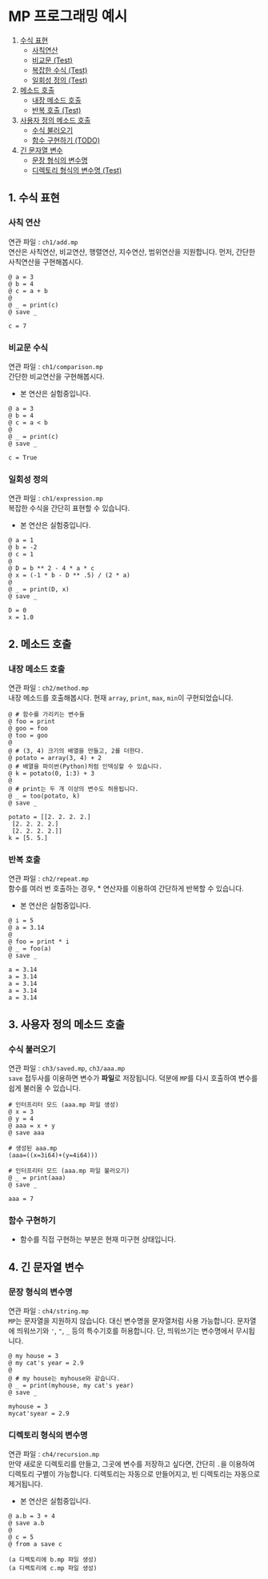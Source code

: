 # MP 프로그래밍 예시
1. [수식 표현](#ch1-1)
    - [사칙연산](#ch1-1)
    - [비교문 (Test)](#ch1-2)
    - [복잡한 수식 (Test)](#ch1-3)
    - [일회성 정의 (Test)](#ch1-4)
2. [메소드 호출](#ch2-1)
    - [내장 메소드 호출](#ch2-1)
    - [반복 호출 (Test)](#ch2-2)
3. [사용자 정의 메소드 호출](#ch3-1)
    - [수식 불러오기](#ch3-1)
    - [함수 구현하기 (TODO)](#ch3-2)
4. [긴 문자열 변수](#ch4-1)
    - [문장 형식의 변수명](#ch4-1)
    - [디렉토리 형식의 변수명 (Test)](#ch4-2)

## 1. 수식 표현
<a name="ch1-1"></a>
### 사칙 연산
연관 파일 : `ch1/add.mp`\
연산은 사칙연산, 비교연산, 행렬연산, 지수연산, 범위연산을 지원합니다.
먼저, 간단한 사칙연산을 구현해봅시다.
```
@ a = 3
@ b = 4
@ c = a + b
@ 
@ _ = print(c)
@ save _

c = 7
```
<a name="ch1-2"></a>
### 비교문 수식
연관 파일 : `ch1/comparison.mp`\
간단한 비교연산을 구현해봅시다.
* 본 연산은 실험중입니다.
```
@ a = 3
@ b = 4
@ c = a < b
@ 
@ _ = print(c)
@ save _

c = True
```
<a name="ch1-3"></a>
### 일회성 정의
연관 파일 : `ch1/expression.mp`\
복잡한 수식을 간단히 표현할 수 있습니다.
* 본 연산은 실험중입니다.
```
@ a = 1
@ b = -2
@ c = 1
@ 
@ D = b ** 2 - 4 * a * c
@ x = (-1 * b - D ** .5) / (2 * a)
@ 
@ _ = print(D, x)
@ save _

D = 0
x = 1.0
```
## 2. 메소드 호출
<a name="ch2-1"></a>
### 내장 메소드 호출
연관 파일 : `ch2/method.mp`\
내장 메소드를 호출해봅시다. 현재 `array`, `print`, `max`, `min`이 구현되었습니다.
```
@ # 함수를 가리키는 변수들
@ foo = print
@ goo = foo
@ too = goo
@ 
@ # (3, 4) 크기의 배열을 만들고, 2를 더한다.
@ potato = array(3, 4) + 2
@ # 배열을 파이썬(Python)처럼 인덱싱할 수 있습니다.
@ k = potato(0, 1:3) + 3
@ 
@ # print는 두 개 이상의 변수도 허용됩니다.
@ _ = too(potato, k)
@ save _

potato = [[2. 2. 2. 2.]
 [2. 2. 2. 2.]
 [2. 2. 2. 2.]]
k = [5. 5.]
```
<a name="ch2-2"></a>
### 반복 호출
연관 파일 : `ch2/repeat.mp`\
함수를 여러 번 호출하는 경우, * 연산자를 이용하여 간단하게 반복할 수 있습니다.
* 본 연산은 실험중입니다.
```
@ i = 5
@ a = 3.14
@ 
@ foo = print * i
@ _ = foo(a)
@ save _

a = 3.14
a = 3.14
a = 3.14
a = 3.14
a = 3.14
```
## 3. 사용자 정의 메소드 호출
<a name="ch3-1"></a>
### 수식 불러오기
연관 파일 : `ch3/saved.mp`, `ch3/aaa.mp`\
`save` 접두사를 이용하면 변수가 **파일**로 저장됩니다.
덕분에 `MP`를 다시 호출하여 변수를 쉽게 불러올 수 있습니다.
```
# 인터프리터 모드 (aaa.mp 파일 생성)
@ x = 3
@ y = 4
@ aaa = x + y
@ save aaa
```
```
# 생성된 aaa.mp
(aaa=((x=3i64)+(y=4i64)))
```
```
# 인터프리터 모드 (aaa.mp 파일 불러오기)
@ _ = print(aaa)
@ save _

aaa = 7
```
<a name="ch3-2"></a>
### 함수 구현하기
* 함수를 직접 구현하는 부분은 현재 미구현 상태입니다.
## 4. 긴 문자열 변수
<a name="ch4-1"></a>
### 문장 형식의 변수명
연관 파일 : `ch4/string.mp`\
`MP`는 문자열을 지원하지 않습니다. 대신 변수명을 문자열처럼 사용 가능합니다.
문자열에 띄워쓰기와 `'`, `"`, `_` 등의 특수기호를 허용합니다.
단, 띄워쓰기는 변수명에서 무시됩니다.
```
@ my house = 3
@ my cat's year = 2.9
@ 
@ # my house는 myhouse와 같습니다.
@ _ = print(myhouse, my cat's year)
@ save _

myhouse = 3
mycat'syear = 2.9
```
<a name="ch4-2"></a>
### 디렉토리 형식의 변수명
연관 파일 : `ch4/recursion.mp`\
만약 새로운 디렉토리를 만들고, 그곳에 변수를 저장하고 싶다면,
간단히 `.`을 이용하여 디렉토리 구별이 가능합니다.
디렉토리는 자동으로 만들어지고, 빈 디렉토리는 자동으로 제거됩니다.
* 본 연산은 실험중입니다.
```
@ a.b = 3 + 4
@ save a.b
@ 
@ c = 5
@ from a save c

(a 디렉토리에 b.mp 파일 생성)
(a 디렉토리에 c.mp 파일 생성)
```
